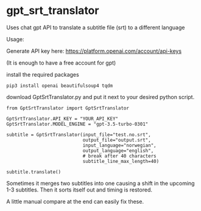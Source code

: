 # gpt_srt_translator

Uses chat gpt API to translate a subtitle file (srt) to a different language

Usage:

Generate API key here: https://platform.openai.com/account/api-keys

(It is enough to have a free account for gpt)

install the required packages

```
pip3 install openai beautifulsoup4 tqdm
```

download GptSrtTranslator.py and put it next to your desired python script.

```
from GptSrtTranslator import GptSrtTranslator

GptSrtTranslator.API_KEY = "YOUR_API_KEY"
GptSrtTranslator.MODEL_ENGINE = "gpt-3.5-turbo-0301"

subtitle = GptSrtTranslator(input_file="test.no.srt",
                            output_file="output.srt",
                            input_language="norwegian",
                            output_language="english",
                            # break after 40 characters
                            subtitle_line_max_length=40)

subtitle.translate()
```

Sometimes it merges two subtitles into one causing a shift in the upcoming 1-3 subtitles. Then it sorts itself out and timing is restored.

A little manual compare at the end can easily fix these.
